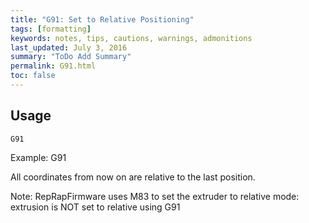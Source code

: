 ```yaml
---
title: "G91: Set to Relative Positioning" 
tags: [formatting]
keywords: notes, tips, cautions, warnings, admonitions
last_updated: July 3, 2016
summary: "ToDo Add Summary"
permalink: G91.html
toc: false
---
```



## Usage ##
```
G91
```

Example: G91

All coordinates from now on are relative to the last position.

Note: RepRapFirmware uses M83 to set the extruder to relative mode: extrusion is NOT set to relative using G91
